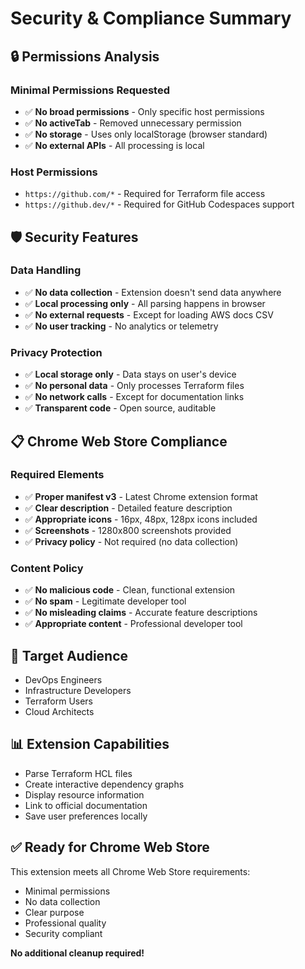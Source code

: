 # Security & Compliance Summary

## 🔒 **Permissions Analysis**

### **Minimal Permissions Requested**
- ✅ **No broad permissions** - Only specific host permissions
- ✅ **No activeTab** - Removed unnecessary permission
- ✅ **No storage** - Uses only localStorage (browser standard)
- ✅ **No external APIs** - All processing is local

### **Host Permissions**
- `https://github.com/*` - Required for Terraform file access
- `https://github.dev/*` - Required for GitHub Codespaces support

## 🛡️ **Security Features**

### **Data Handling**
- ✅ **No data collection** - Extension doesn't send data anywhere
- ✅ **Local processing only** - All parsing happens in browser
- ✅ **No external requests** - Except for loading AWS docs CSV
- ✅ **No user tracking** - No analytics or telemetry

### **Privacy Protection**
- ✅ **Local storage only** - Data stays on user's device
- ✅ **No personal data** - Only processes Terraform files
- ✅ **No network calls** - Except for documentation links
- ✅ **Transparent code** - Open source, auditable

## 📋 **Chrome Web Store Compliance**

### **Required Elements**
- ✅ **Proper manifest v3** - Latest Chrome extension format
- ✅ **Clear description** - Detailed feature description
- ✅ **Appropriate icons** - 16px, 48px, 128px icons included
- ✅ **Screenshots** - 1280x800 screenshots provided
- ✅ **Privacy policy** - Not required (no data collection)

### **Content Policy**
- ✅ **No malicious code** - Clean, functional extension
- ✅ **No spam** - Legitimate developer tool
- ✅ **No misleading claims** - Accurate feature descriptions
- ✅ **Appropriate content** - Professional developer tool

## 🎯 **Target Audience**
- DevOps Engineers
- Infrastructure Developers
- Terraform Users
- Cloud Architects

## 📊 **Extension Capabilities**
- Parse Terraform HCL files
- Create interactive dependency graphs
- Display resource information
- Link to official documentation
- Save user preferences locally

## ✅ **Ready for Chrome Web Store**

This extension meets all Chrome Web Store requirements:
- Minimal permissions
- No data collection
- Clear purpose
- Professional quality
- Security compliant

**No additional cleanup required!**
